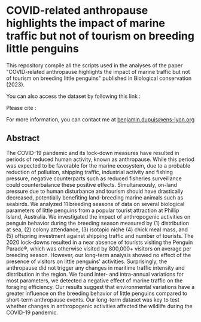 # COVID-related anthropause highlights the impact of marine traffic but not of tourism on breeding little penguins

This repository compile all the scripts used in the analyses of the paper "COVID-related anthropause highlights the impact of marine traffic but not of tourism on breeding little penguins" published in Biological conservation (2023).

You can also access the dataset by following this link : 

Please cite : 

For more information, you can contact me at benjamin.dupuis@ens-lyon.org

## Abstract
The COVID-19 pandemic and its lock-down measures have resulted in periods of reduced human activity, known as anthropause. While this period was expected to be favorable for the marine ecosystem, due to a probable reduction of pollution, shipping traffic, industrial activity and fishing pressure, negative counterparts such as reduced fisheries surveillance could counterbalance these positive effects. Simultaneously, on-land pressure due to
human disturbance and tourism should have drastically decreased, potentially benefiting land-breeding marine
animals such as seabirds. We analyzed 11 breeding seasons of data on several biological parameters of little penguins from a popular tourist attraction at Phillip Island, Australia. We investigated the impact of anthropogenic
activities on penguin behavior during the breeding season measured by (1) distribution at sea, (2) colony attendance, (3) isotopic niche (4) chick meal mass, and (5) offspring investment against shipping traffic and number of
tourists. The 2020 lock-downs resulted in a near absence of tourists visiting the Penguin Parade®, which was otherwise visited by 800,000+ visitors on average per breeding season. However, our long-term analysis showed no
effect of the presence of visitors on little penguins' activities. Surprisingly, the anthropause did not trigger any changes in maritime traffic intensity and distribution in the region. We found inter- and intra-annual variations
for most parameters, we detected a negative effect of marine traffic on the foraging efficiency. Our results suggest
that environmental variations have a greater influence on the breeding behavior of little penguins compared to
short-term anthropause events. Our long-term dataset was key to test whether changes in anthropogenic activities affected the wildlife during the COVID-19 pandemic.
